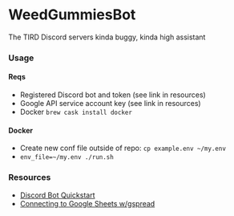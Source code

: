 # WeedGummiesBot

The TIRD Discord servers kinda buggy, kinda high assistant

### Usage

#### Reqs

* Registered Discord bot and token (see link in resources)
* Google API service account key (see link in resources)
* Docker `brew cask install docker`
 

#### Docker

* Create new conf file outside of repo: `cp example.env ~/my.env`
* `env_file=~/my.env ./run.sh`

### Resources

* [Discord Bot Quickstart](https://discordpy.readthedocs.io/en/latest/quickstart.html)
* [Connecting to Google Sheets w/gspread](https://gspread.readthedocs.io/en/latest/user-guide.html)
